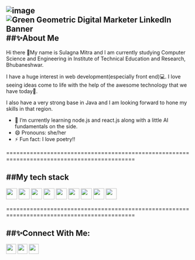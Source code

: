 ![image](https://github.com/sul1106/sul1106/assets/136924369/991f47f8-fb1a-474e-88ab-ec2f8a2fd8ec)
![Green Geometric Digital Marketer LinkedIn Banner](https://github.com/sul1106/sul1106/assets/136924369/9e129233-4c56-4f3f-9e74-bb7e2c595406)
##✨About Me
-------------------------------------------------------------------------------------------
Hi there 👋My name is Sulagna Mitra and I am currently studying Computer Science and Engineering in Institute of Technical Education and Research, Bhubaneshwar.

I have a huge interest in web development(especially front end)💻. I love seeing ideas come to life with the help of the awesome technology that we have today🎉.

I also have a very strong base in Java and I am looking forward to hone my skills in that region.

- 🌱 I’m currently learning node.js and react.js along with a little AI fundamentals on the side.
- 😄 Pronouns: she/her
- ⚡ Fun fact: I love poetry!!


============================================================================================

##My tech stack
--------------------------------------------------------------------------------------------
[<img width=30px height=30px src="https://cdn.pixabay.com/photo/2017/08/05/11/16/logo-2582748_1280.png">](https://www.w3schools.com/html/)
[<img width=30px height=30px src="https://cdn.pixabay.com/photo/2017/08/05/11/16/logo-2582747_640.png">](https://www.w3schools.com/css/)
[<img width=30px height=30px border-radius=100% src="https://cdn.pixabay.com/photo/2015/04/23/17/41/javascript-736401_1280.png">](https://www.w3schools.com/js/)
[<img width=30px height=30px src="https://www.w3schools.com/whatis/img_bootstrap.png">](https://www.w3schools.com/bootstrap/)
[<img width=30px height=30px src="https://miro.medium.com/v2/resize:fit:860/0*eFomJUFua8tuqe8g.png">](https://www.w3schools.com/jquery/default.asp)
[<img width=30px height=30px src="https://miro.medium.com/v2/resize:fit:800/1*bc9pmTiyKR0WNPka2w3e0Q.png">](https://www.w3schools.com/nodejs/nodejs_intro.asp)
[<img width=30px height=30px src="https://ajeetchaulagain.com/static/7cb4af597964b0911fe71cb2f8148d64/87351/express-js.png">](https://www.geeksforgeeks.org/express-js/)
[<img width=30px height=30px src="https://education.oracle.com/file/general/p-80-java.png">](https://www.java.com/en/)
[<img width=30px height=30px src="https://upload.wikimedia.org/wikipedia/commons/thumb/c/c3/Python-logo-notext.svg/640px-Python-logo-notext.svg.png">](https://www.python.org/)

============================================================================================


  ##✨Connect With Me:
  ------------------------------------------------------------------------------------------
  [<img width=27px height=27px src="https://tl.vhv.rs/dpng/s/101-1015960_linkedin-icon-hd-png-download.png">](https://www.linkedin.com/in/sulagna-mitra-bd110604/)
  [<img width=27px height=27px src="https://tl.vhv.rs/dpng/s/34-342497_instagram-icon-png-2019-transparent-png.png">](https://www.instagram.com/sul_1106/)
  [<img width=27px height=27px src="https://tl.vhv.rs/dpng/s/409-4091178_material-design-mail-icon-png-download-mail-svg.png">](mailto:sulagna.mitra11062004@gmail.com)
  
